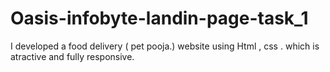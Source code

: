 # Oasis-infobyte-landin-page-task_1
I developed  a food delivery ( pet pooja.) website using Html , css . which is atractive and fully responsive.
